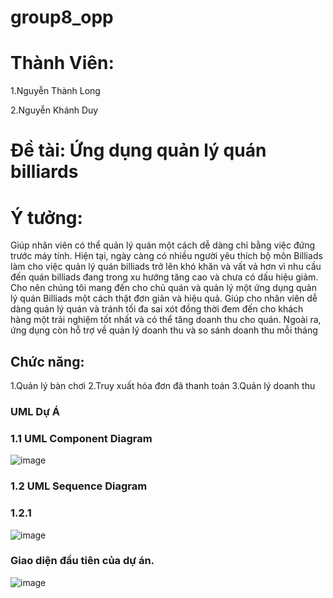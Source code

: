 # group8_opp
# Thành Viên:
1.Nguyễn Thành Long

2.Nguyễn Khánh Duy

# Đề tài: Ứng dụng quản lý quán billiards
# Ý tưởng:
Giúp nhân viên có thể quản lý quán một cách dễ dàng chỉ bằng việc đứng trước máy tính. Hiện tại, ngày càng có nhiều người yêu thích bộ môn Billiads làm cho việc quản lý quán billiads trở lên khó khăn và vất vả hơn vì nhu cầu đến quán billiads đang trong xu hướng tăng cao và chưa có dấu hiệu giảm. Cho nên chúng tôi mang đến cho chủ quán và quản lý một ứng dụng quản lý quán Billiads một cách thật đơn giản và hiệu quả. Giúp cho nhân viên dễ dàng quản lý quán và tránh tối đa sai xót đồng thời đem đến cho khách hàng một trải nghiệm tốt nhất và có thể tăng doanh thu cho quán. Ngoài ra, ứng dụng còn hỗ trợ về quản lý doanh thu và so sánh doanh thu mỗi tháng
## Chức năng: 
1.Quản lý bàn chơi
2.Truy xuất hóa đơn đã thanh toán
3.Quản lý doanh thu
### UML Dự Á
### 1.1 UML Component Diagram

![image](https://github.com/user-attachments/assets/66082412-6a79-4fc5-a54b-c6f880ad0a07)


### 1.2 UML Sequence Diagram 
### 1.2.1

![image](https://github.com/user-attachments/assets/9d9bc768-d1cb-41b9-a1a4-b073df632412)

### Giao diện đầu tiên của dự án.

![image](https://github.com/user-attachments/assets/b68804fa-d2cd-4461-bb9c-87cdc8e52aa1)





